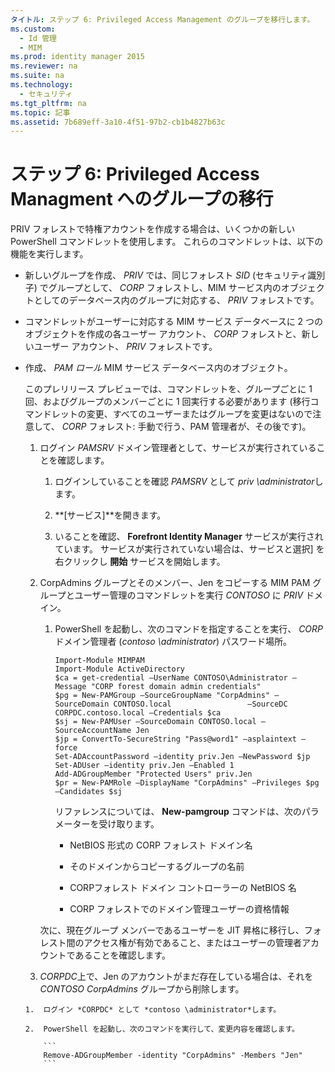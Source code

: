 ```yaml
---
タイトル: ステップ 6: Privileged Access Management のグループを移行します。
ms.custom: 
  - Id 管理
  - MIM
ms.prod: identity manager 2015
ms.reviewer: na
ms.suite: na
ms.technology: 
  - セキュリティ
ms.tgt_pltfrm: na
ms.topic: 記事
ms.assetid: 7b689eff-3a10-4f51-97b2-cb1b4827b63c
---
```

# ステップ 6: Privileged Access Managment へのグループの移行
PRIV フォレストで特権アカウントを作成する場合は、いくつかの新しい PowerShell コマンドレットを使用します。  これらのコマンドレットは、以下の機能を実行します。

-   新しいグループを作成、 *PRIV* では、同じフォレスト *SID* (セキュリティ識別子) でグループとして、 *CORP* フォレストし、MIM サービス内のオブジェクトとしてのデータベース内のグループに対応する、 *PRIV* フォレストです。

-   コマンドレットがユーザーに対応する MIM サービス データベースに 2 つのオブジェクトを作成の各ユーザー アカウント、 *CORP* フォレストと、新しいユーザー アカウント、 *PRIV* フォレストです。

-   作成、 *PAM ロール* MIM サービス データベース内のオブジェクト。

    このプレリリース プレビューでは、コマンドレットを、グループごとに 1 回、およびグループのメンバーごとに 1 回実行する必要があります  (移行コマンドレットの変更、すべてのユーザーまたはグループを変更はないので注意して、 *CORP* フォレスト: 手動で行う、PAM 管理者が、その後です)。

    1.  ログイン *PAMSRV* ドメイン管理者として、サービスが実行されていることを確認します。

        1.  ログインしていることを確認 *PAMSRV* として *priv \administrator*します。

        2.   **[サービス]**を開きます。

        3.  いることを確認、 **Forefront Identity Manager** サービスが実行されています。  サービスが実行されていない場合は、サービスと選択] を右クリックし **開始** サービスを開始します。

    2.  CorpAdmins グループとそのメンバー、Jen をコピーする MIM PAM グループとユーザー管理のコマンドレットを実行 *CONTOSO* に *PRIV* ドメイン。

        1.  PowerShell を起動し、次のコマンドを指定することを実行、 *CORP* ドメイン管理者 (*contoso \administrator*) パスワード場所。

            ```
            Import-Module MIMPAM
            Import-Module ActiveDirectory
            $ca = get-credential –UserName CONTOSO\Administrator –Message "CORP forest domain admin credentials"
            $pg = New-PAMGroup –SourceGroupName "CorpAdmins" –SourceDomain CONTOSO.local                 –SourceDC CORPDC.contoso.local –Credentials $ca 
            $sj = New-PAMUser –SourceDomain CONTOSO.local –SourceAccountName Jen 
            $jp = ConvertTo-SecureString "Pass@word1" –asplaintext –force
            Set-ADAccountPassword –identity priv.Jen –NewPassword $jp
            Set-ADUser –identity priv.Jen –Enabled 1 
            Add-ADGroupMember "Protected Users" priv.Jen
            $pr = New-PAMRole –DisplayName "CorpAdmins" –Privileges $pg –Candidates $sj
            ```
            リファレンスについては、 **New-pamgroup** コマンドは、次のパラメーターを受け取ります。

            -   NetBIOS 形式の CORP フォレスト ドメイン名

            -   そのドメインからコピーするグループの名前

            -   CORPフォレスト ドメイン コントローラーの NetBIOS 名

            -   CORP フォレストでのドメイン管理ユーザーの資格情報

        次に、現在グループ メンバーであるユーザーを JIT 昇格に移行し、フォレスト間のアクセス権が有効であること、またはユーザーの管理者アカウントであることを確認します。

    3.   *CORPDC*上で、Jen のアカウントがまだ存在している場合は、それを *CONTOSO CorpAdmins* グループから削除します。

        1.  ログイン *CORPDC* として *contoso \administrator*します。

        2.  PowerShell を起動し、次のコマンドを実行して、変更内容を確認します。

            ```
            Remove-ADGroupMember -identity "CorpAdmins" -Members "Jen"
            ```



<!--HONumber=Mar16_HO1-->


